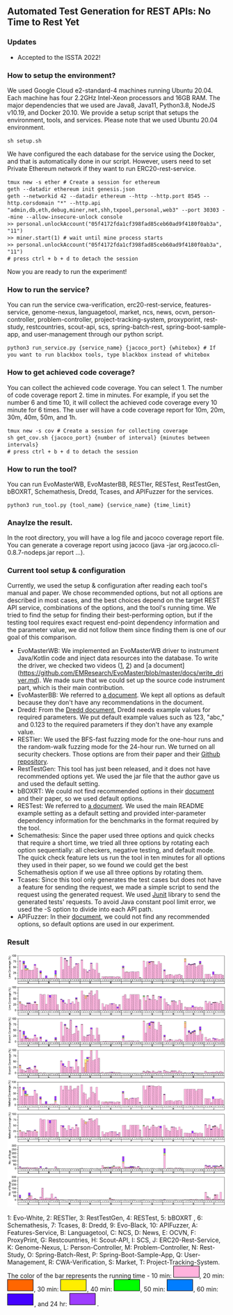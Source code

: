 ## Automated Test Generation for REST APIs: No Time to Rest Yet

### Updates

- Accepted to the ISSTA 2022!

### How to setup the environment?

We used Google Cloud e2-standard-4 machines running Ubuntu 20.04. Each machine has four 2.2GHz Intel-Xeon processors and 16GB RAM. The major dependencies that we used are Java8, Java11, Python3.8, NodeJS v10.19, and Docker 20.10. We provide a setup script that setups the environment, tools, and services. Please note that we used Ubuntu 20.04 environment.

```
sh setup.sh
```

We have configured the each database for the service using the Docker, and that is automatically done in our script. However, users need to set Private Ethereum network if they want to run ERC20-rest-service.
```
tmux new -s ether # Create a session for ethereum
geth --datadir ethereum init genesis.json
geth --networkid 42 --datadir ethereum --http --http.port 8545 --http.corsdomain "*" --http.api "admin,db,eth,debug,miner,net,shh,txpool,personal,web3" --port 30303 --mine --allow-insecure-unlock console
>> personal.unlockAccount("05f4172fda1cf398fad85ceb60ad9f4180f0ab3a", "11")
>> miner.start(1) # wait until mine process starts
>> personal.unlockAccount("05f4172fda1cf398fad85ceb60ad9f4180f0ab3a", "11")
# press ctrl + b + d to detach the session
```

Now you are ready to run the experiment!

### How to run the service?

You can run the service cwa-verification, erc20-rest-service, features-service, genome-nexus, languagetool, market, ncs, news, ocvn, person-controller, problem-controller, project-tracking-system, proxyporint, rest-study, restcountries, scout-api, scs, spring-batch-rest, spring-boot-sample-app, and user-management through our python script.

```
python3 run_service.py {service_name} {jacoco_port} {whitebox} # If you want to run blackbox tools, type blackbox instead of whitebox
```

### How to get achieved code coverage?

You can collect the achieved code coverage. You can select 1. The number of code coverage report 2. time in minutes. For example, if you set the number 6 and time 10, it will collect the achieved code coverage every 10 minute for 6 times. The user will have a code coverage report for 10m, 20m, 30m, 40m, 50m, and 1h.

```
tmux new -s cov # Create a session for collecting coverage
sh get_cov.sh {jacoco_port} {number of interval} {minutes between intervals}
# press ctrl + b + d to detach the session
```

### How to run the tool?

You can run EvoMasterWB, EvoMasterBB, RESTler, RESTest, RestTestGen, bBOXRT, Schemathesis, Dredd, Tcases, and APIFuzzer for the services.

```
python3 run_tool.py {tool_name} {service_name} {time_limit}
```

### Anaylze the result.

In the root directory, you will have a log file and jacoco coverage report file. You can generate a coverage report using jacoco (java -jar org.jacoco.cli-0.8.7-nodeps.jar report ...).

### Current tool setup & configuration

Currently, we used the setup & configuration after reading each tool's manual and paper. We chose recommended options, but not all options are described in most cases, and the best choices depend on the target REST API service, combinations of the options, and the tool's running time. We tried to find the setup for finding their best-performing option, but if the testing tool requires exact request end-point dependency information and the parameter value, we did not follow them since finding them is one of our goal of this comparison.

- EvoMasterWB: We implemented an EvoMasterWB driver to instrument Java/Kotlin code and inject data resources into the database. To write the driver, we checked two videos ([1](https://www.youtube.com/watch?v=3mYxjgnhLEo), [2](https://www.youtube.com/watch?v=ORxZoYw7LnM)) and [a document] (https://github.com/EMResearch/EvoMaster/blob/master/docs/write_driver.md). We made sure that we could set up the source code instrument part, which is their main contribution.
- EvoMasterBB: We referred to [a document](https://github.com/EMResearch/EvoMaster/blob/master/docs/blackbox.md). We kept all options as default because they don't have any recommendations in the document.
- Dredd: From the [Dredd document](https://dredd.org/en/latest/), Dredd needs example values for required parameters. We put default example values such as 123, "abc," and 0.123 to the required parameters if they don't have any example value.
- RESTler: We used the BFS-fast fuzzing mode for the one-hour runs and the random-walk fuzzing mode for the 24-hour run. We turned on all security checkers. Those options are from their paper and their [Github repository](https://github.com/microsoft/restler-fuzzer).
- RestTestGen: This tool has just been released, and it does not have recommended options yet. We used the jar file that the author gave us and used the default setting.
- bBOXRT: We could not find recommended options in their [document](https://git.dei.uc.pt/cnl/bBOXRT) and their paper, so we used default options.
- RESTest: We referred to [a document](https://github.com/isa-group/RESTest). We used the main README example setting as a default setting and provided inter-parameter dependency information for the benchmarks in the format required by the tool.
- Schemathesis: Since the paper used three options and quick checks that require a short time, we tried all three options by rotating each option sequentially: all checkers, negative testing, and default mode. The quick check feature lets us run the tool in ten minutes for all options they used in their paper, so we found we could get the best Schemathesis option if we use all three options by rotating them.
- Tcases: Since this tool only generates the test cases but does not have a feature for sending the request, we made a simple script to send the request using the generated request. We used [Junit](https://junit.org/junit4/) library to send the generated tests' requests. To avoid Java constant pool limit error, we used the -S option to divide into each API path.
- APIFuzzer: In their [document](https://github.com/KissPeter/APIFuzzer), we could not find any recommended options, so default options are used in our experiment.

### Result

![res](images/figure_all.png)

1: Evo-White, 2: RESTler, 3: RestTestGen, 4: RESTest, 5: bBOXRT , 6: Schemathesis, 7: Tcases, 8: Dredd, 9: Evo-Black, 10: APIFuzzer, A: Features-Service, B: Languagetool, C: NCS, D: News, E: OCVN, F: ProxyPrint, G: Restcountries, H: Scout-API, I: SCS, J: ERC20-Rest-Service, K: Genome-Nexus, L: Person-Controller, M: Problem-Controller, N: Rest-Study, O: Spring-Batch-Rest, P: Spring-Boot-Sample-App, Q: User-Management, R: CWA-Verification, S: Market, T: Project-Tracking-System. The color of the bar represents the running time - 10 min: ![10min](images/10min.png), 20 min: ![20min](images/20min.png), 30 min: ![30min](images/30min.png), 40 min: ![40min](images/40min.png), 50 min: ![50min](images/50min.png), 60 min: ![1h](images/1h.png), and 24 hr: ![24h](images/24h.png).
